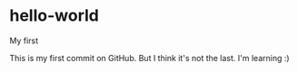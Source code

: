 # hello-world
My first

This is my first commit on GitHub.
But I think it's not the last.
I'm learning :)
